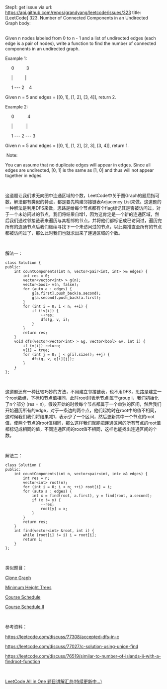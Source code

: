 Step1: get issue via url: https://api.github.com/repos/grandyang/leetcode/issues/323 
 title:[LeetCode] 323. Number of Connected Components in an Undirected Graph 
 body:  
  

Given n nodes labeled from 0 to n - 1 and a list of undirected edges (each edge is a pair of nodes), write a function to find the number of connected components in an undirected graph.

Example 1:

     0          3

     |          |

     1 --- 2    4

Given n = 5 and edges = [[0, 1], [1, 2], [3, 4]], return 2.

Example 2:

     0           4

     |           |

     1 --- 2 --- 3

Given n = 5 and edges = [[0, 1], [1, 2], [2, 3], [3, 4]], return 1.

 Note:

You can assume that no duplicate edges will appear in edges. Since all edges are undirected, [0, 1] is the same as [1, 0] and thus will not appear together in edges.

 

这道题让我们求无向图中连通区域的个数，LeetCode中关于图Graph的题屈指可数，解法都有类似的特点，都是要先构建邻接链表Adjacency List来做。这道题的一种解法是利用DFS来做，思路是给每个节点都有个flag标记其是否被访问过，对于一个未访问过的节点，我们将结果自增1，因为这肯定是一个新的连通区域，然后我们通过邻接链表来遍历与其相邻的节点，并将他们都标记成已访问过，遍历完所有的连通节点后我们继续寻找下一个未访问过的节点，以此类推直至所有的节点都被访问过了，那么此时我们也就求出来了连通区域的个数。

 

解法一：
    
    
    class Solution {
    public:
        int countComponents(int n, vector<pair<int, int> >& edges) {
            int res = 0;
            vector<vector<int> > g(n);
            vector<bool> v(n, false);
            for (auto a : edges) {
                g[a.first].push_back(a.second);
                g[a.second].push_back(a.first);
            }
            for (int i = 0; i < n; ++i) {
                if (!v[i]) {
                    ++res;
                    dfs(g, v, i);
                }
            }
            return res;
        }
        void dfs(vector<vector<int> > &g, vector<bool> &v, int i) {
            if (v[i]) return;
            v[i] = true;
            for (int j = 0; j < g[i].size(); ++j) {
                dfs(g, v, g[i][j]);
            }
        }
    };

 

这道题还有一种比较巧妙的方法，不用建立邻接链表，也不用DFS，思路是建立一个root数组，下标和节点值相同，此时root[i]表示节点i属于group i，我们初始化了n个部分 (res = n)，假设开始的时候每个节点都属于一个单独的区间，然后我们开始遍历所有的edge，对于一条边的两个点，他们起始时在root中的值不相同，这时候我们我们将结果减1，表示少了一个区间，然后更新其中一个节点的root值，使两个节点的root值相同，那么这样我们就能把连通区间的所有节点的root值都标记成相同的值，不同连通区间的root值不相同，这样也能找出连通区间的个数。

 

解法二：
    
    
    class Solution {
    public:
        int countComponents(int n, vector<pair<int, int> >& edges) {
            int res = n;
            vector<int> root(n);
            for (int i = 0; i < n; ++i) root[i] = i;
            for (auto a : edges) {
                int x = find(root, a.first), y = find(root, a.second);
                if (x != y) {
                    --res;
                    root[y] = x;
                }
            }
            return res;
        }
        int find(vector<int> &root, int i) {
            while (root[i] != i) i = root[i];
            return i;
        }
    };

 

类似题目：

[Clone Graph](http://www.cnblogs.com/grandyang/p/4267628.html)

[Minimum Height Trees](http://www.cnblogs.com/grandyang/p/5000291.html) 

[Course Schedule](http://www.cnblogs.com/grandyang/p/4484571.html)

[Course Schedule II](http://www.cnblogs.com/grandyang/p/4504793.html)

 

参考资料：

<https://leetcode.com/discuss/77308/accepted-dfs-in-c>

<https://leetcode.com/discuss/77027/c-solution-using-union-find>

<https://leetcode.com/discuss/76519/similar-to-number-of-islands-ii-with-a-findroot-function>

 

[LeetCode All in One 题目讲解汇总(持续更新中...)](http://www.cnblogs.com/grandyang/p/4606334.html)

